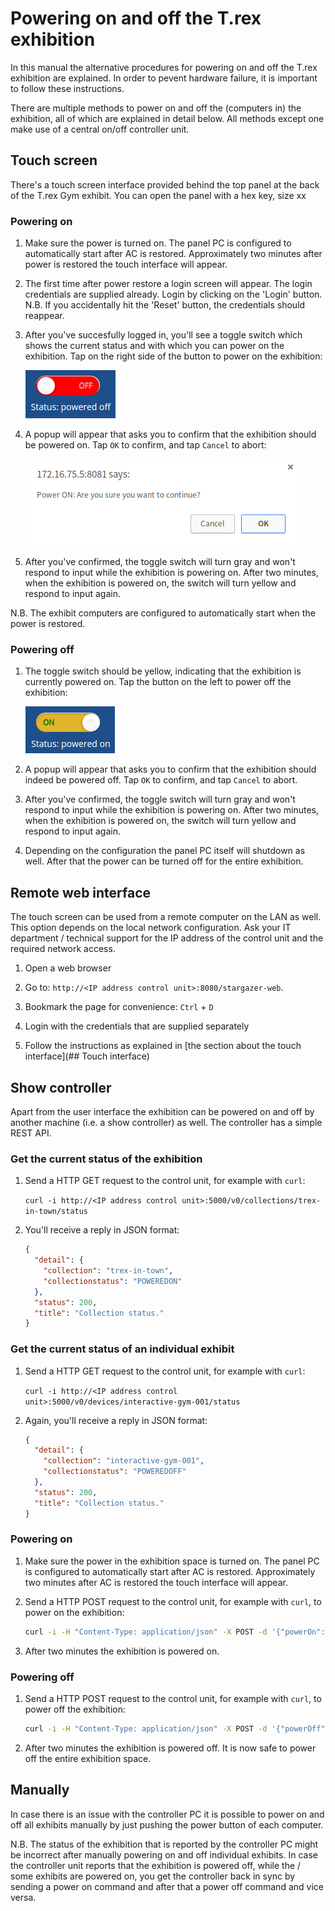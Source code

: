 # Powering on and off the T.rex exhibition

In this manual the alternative procedures for powering on and off the T.rex exhibition are explained. In order to pevent hardware failure, it is important to follow these instructions.

There are multiple methods to power on and off the (computers in) the exhibition, all of which are explained in detail below. All methods except one make use of a central on/off controller unit.

## Touch screen

There's a touch screen interface provided behind the top panel at the back of the T.rex Gym exhibit. You can open the panel with a hex key, size xx

### Powering on

1. Make sure the power is turned on. The panel PC is configured to automatically start after AC is restored. Approximately two minutes after power is restored the touch interface will appear.

2. The first time after power restore a login screen will appear. The login credentials are supplied already. Login by clicking on the 'Login' button.
   N.B. If you accidentally hit the 'Reset' button, the credentials should reappear.

3. After you've succesfully logged in, you'll see a toggle switch which shows the current status and with which you can power on the exhibition. Tap on the right side of the button to power on the exhibition:

   ![Powered Off toggle switch](img/poweredoffswitch.png)

4. A popup will appear that asks you to confirm that the exhibition should be powered on. Tap `OK` to confirm, and tap `Cancel` to abort:

   ![Power On popup](img/poweronpopup.png)

5. After you've confirmed, the toggle switch will turn gray and won't respond to input while the exhibition is powering on. After two minutes, when the exhibition is powered on, the switch will turn yellow and respond to input again.

N.B. The exhibit computers are configured to automatically start when the power is restored.

### Powering off

1. The toggle switch should be yellow, indicating that the exhibition is currently powered on. Tap the button on the left to power off the exhibition:

   ![Powered On toggle switch](img/poweredonswitch.png)

2. A popup will appear that asks you to confirm that the exhibition should indeed be powered off. Tap `OK` to confirm, and tap `Cancel` to abort.

3. After you've confirmed, the toggle switch will turn gray and won't respond to input while the exhibition is powering on. After two minutes, when the exhibition is powered on, the switch will turn yellow and respond to input again.

4. Depending on the configuration the panel PC itself will shutdown as well. After that the power can be turned off for the entire exhibition.

## Remote web interface

The touch screen can be used from a remote computer on the LAN as well. This option depends on the local network configuration. Ask your IT department / technical support for the IP address of the control unit and the required network access.

1. Open a web browser

2. Go to: `http://<IP address control unit>:8080/stargazer-web`.

3. Bookmark the page for convenience: `Ctrl` + `D`

3. Login with the credentials that are supplied separately

4. Follow the instructions as explained in [the section about the touch interface](## Touch interface)


## Show controller

Apart from the user interface the exhibition can be powered on and off by another machine (i.e. a show controller) as well. The controller has a simple REST API.

### Get the current status of the exhibition

1. Send a HTTP GET request to the control unit, for example with `curl`:

   `curl -i http://<IP address control unit>:5000/v0/collections/trex-in-town/status`

2. You'll receive a reply in JSON format:

   ```json
   {
     "detail": {
       "collection": "trex-in-town",
       "collectionstatus": "POWEREDON"
     },
     "status": 200,
     "title": "Collection status."
   }
   ```

### Get the current status of an individual exhibit

1. Send a HTTP GET request to the control unit, for example with `curl`:

   `curl -i http://<IP address control unit>:5000/v0/devices/interactive-gym-001/status`

2. Again, you'll receive a reply in JSON format:

   ```json
   {
     "detail": {
       "collection": "interactive-gym-001",
       "collectionstatus": "POWEREDOFF"
     },
     "status": 200,
     "title": "Collection status."
   }
   ```

### Powering on

1. Make sure the power in the exhibition space is turned on. The panel PC is configured to automatically start after AC is restored. Approximately two minutes after AC is restored the touch interface will appear.

2. Send a HTTP POST request to the control unit, for example with `curl`, to power on the exhibition:

   ```bash
   curl -i -H "Content-Type: application/json" -X POST -d '{"powerOn":{}}' http://<IP address control unit>:8080/v0/collections/trex-in-town/action
   ```

3. After two minutes the exhibition is powered on.


### Powering off

1. Send a HTTP POST request to the control unit, for example with `curl`, to power off the exhibition:

   ```bash
   curl -i -H "Content-Type: application/json" -X POST -d '{"powerOff":{}}' http://<IP address control unit>:8080/v0/collections/trex-in-town/action
   ```

2. After two minutes the exhibition is powered off. It is now safe to power off the entire exhibition space.

## Manually

In case there is an issue with the controller PC it is possible to power on and off all exhibits manually by just pushing the power button of each computer.

N.B. The status of the exhibition that is reported by the controller PC might be incorrect after manually powering on and off individual exhibits. In case the controller unit reports that the exhibition is powered off, while the / some exhibits are powered on, you get the controller back in sync by sending a power on command and after that a power off command and vice versa.
